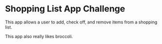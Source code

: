 # Shopping List App Challenge

This app allows a user to add, check off, and remove items from a shopping list.

This app also really likes broccoli.